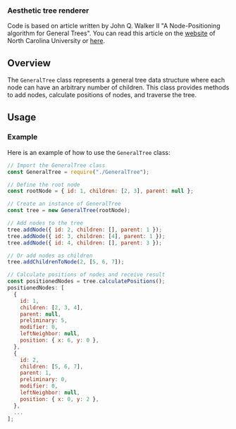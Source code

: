 ### Aesthetic tree renderer

Code is based on article written by John Q. Walker II "A Node-Positioning algorithm for General Trees". You can read this article on the [website](https://www.cs.unc.edu/techreports/89-034.pdf) of North Carolina University or [here](https://drive.google.com/file/d/1F-kOW-Yq2KFso3cirz1Koi9CkfDrEBOr/view?usp=sharing).

## Overview

The `GeneralTree` class represents a general tree data structure where each node can have an arbitrary number of children. This class provides methods to add nodes, calculate positions of nodes, and traverse the tree.

## Usage

### Example

Here is an example of how to use the `GeneralTree` class:

```javascript
// Import the GeneralTree class
const GeneralTree = require("./GeneralTree");

// Define the root node
const rootNode = { id: 1, children: [2, 3], parent: null };

// Create an instance of GeneralTree
const tree = new GeneralTree(rootNode);

// Add nodes to the tree
tree.addNode({ id: 2, children: [], parent: 1 });
tree.addNode({ id: 3, children: [4], parent: 1 });
tree.addNode({ id: 4, children: [], parent: 3 });

// Or add nodes as children
tree.addChildrenToNode(2, [5, 6, 7]);

// Calculate positions of nodes and receive result
const positionedNodes = tree.calculatePositions();
positionedNodes: [
  {
    id: 1,
    children: [2, 3, 4],
    parent: null,
    preliminary: 5,
    modifier: 0,
    leftNeighbor: null,
    position: { x: 6, y: 0 },
  },
  {
    id: 2,
    children: [5, 6, 7],
    parent: 1,
    preliminary: 0,
    modifier: 0,
    leftNeighbor: null,
    position: { x: 0, y: 2 },
  },
  ...
];
```
